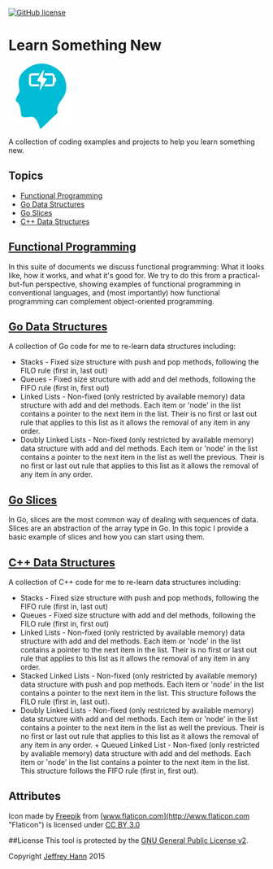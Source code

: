 [![GitHub license](https://img.shields.io/github/license/learn-something-new/learn-something-new.github.io.svg)](https://github.com/learn-something-new/learn-something-new.github.io)

# Learn Something New

[![logo](https://raw.githubusercontent.com/learn-something-new/learn-something-new.github.io/master/logo.png?v=2)](#)

A collection of coding examples and projects to help you learn something new.

## Topics

+ [Functional Programming](https://github.com/learn-something-new/functional-programming)
+ [Go Data Structures](https://github.com/learn-something-new/go-data-structures)
+ [Go Slices](https://github.com/learn-something-new/go-slices)
+ [C++ Data Structures](https://github.com/learn-something-new/data-structures)

## [Functional Programming](https://github.com/learn-something-new/functional-programming)

In this suite of documents we discuss functional programming: What it looks like, how it works, and what it's good for. We try to do this from a practical-but-fun perspective, showing examples of functional programming in conventional languages, and (most importantly) how functional programming can complement object-oriented programming.

## [Go Data Structures](https://github.com/learn-something-new/go-data-structures)

A collection of Go code for me to re-learn data structures including:

+ Stacks - Fixed size structure with push and pop methods, following the FILO rule (first in, last out)
+ Queues - Fixed size structure with add and del methods, following the FIFO rule (first in, first out)
+ Linked Lists - Non-fixed (only restricted by available memory) data structure with add and del methods. Each item or 'node' in the list contains a pointer to the next item in the list. Their is no first or last out rule that applies to this list as it allows the removal of any item in any order.
+ Doubly Linked Lists - Non-fixed (only restricted by available memory) data structure with add and del methods. Each item or 'node' in the list contains a pointer to the next item in the list as well the previous. Their is no first or last out rule that applies to this list as it allows the removal of any item in any order.

## [Go Slices](https://github.com/learn-something-new/go-slices)

In Go, slices are the most common way of dealing with sequences of data. Slices are an abstraction of the array type in Go. In this topic I provide a basic example of slices and how you can start using them.

## [C++ Data Structures](https://github.com/learn-something-new/data-structures)

A collection of C++ code for me to re-learn data structures including:

+ Stacks - Fixed size structure with push and pop methods, following the FIFO rule (first in, last out)
+ Queues - Fixed size structure with add and del methods, following the FILO rule (first in, first out)
+ Linked Lists - Non-fixed (only restricted by available memory) data structure with add and del methods. Each item or 'node' in the list contains a pointer to the next item in the list. Their is no first or last out rule that applies to this list as it allows the removal of any item in any order.
+ Stacked Linked Lists - Non-fixed (only restricted by available memory) data structure with push and pop methods. Each item or 'node' in the list contains a pointer to the next item in the list. This structure follows the FILO rule (first in, last out).
+ Doubly Linked Lists - Non-fixed (only restricted by available memory) data structure with add and del methods. Each item or 'node' in the list contains a pointer to the next item in the list as well the previous. Their is no first or last out rule that applies to this list as it allows the removal of any item in any order.  + Queued Linked List - Non-fixed (only restricted by avaliable memory) data structure with add and del methods. Each item or 'node' in the list contains a pointer to the next item in the list. This structure follows the FIFO rule (first in, first out).

## Attributes
Icon made by [Freepik](http://www.freepik.com "Freepik") from [www.flaticon.com](http://www.flaticon.com "Flaticon") is licensed under [CC BY 3.0](http://creativecommons.org/licenses/by/3.0/ "Creative Commons BY 3.0")

##License
This tool is protected by the [GNU General Public License v2](http://www.gnu.org/licenses/gpl-2.0.html).

Copyright [Jeffrey Hann](http://jeffreyhann.ca/) 2015
